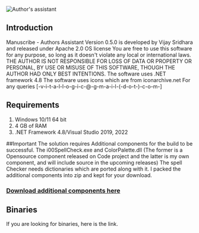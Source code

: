 ![Author's assistant](https://drive.google.com/uc?export=view&id=1upbS_x9400CDksT4uUkI9u27Rt-TZ2rW)
## Introduction
Manuscribe - Authors Assistant Version 0.5.0 is developed by Vijay Sridhara and released under Apache 2.0 OS license
You are free to use this software for any purpose, so long as it doesn't violate any local or international laws. 
THE AUTHOR IS NOT RESPONSIBLE FOR LOSS OF DATA OR PROPERTY OR PERSONAL, BY USE OR MISUSE OF THIS SOFTWARE, THOUGH THE AUTHOR HAD ONLY BEST INTENTIONS. 
The software uses .NET framework 4.8 
The software uses icons which are from iconarchive.net
For any queries [-v-i-t-a-l-l-o-g-i-c-@-g-m-a-i-l-(-d-o-t-)-c-o-m-]

## Requirements
1. Windows 10/11 64 bit
2. 4 GB of RAM
3. .NET Framework 4.8/Visual Studio 2019, 2022

##Important
The solution requires Additional components for the build to be successful. The i00SpellCheck.exe and ColorPalette.dll (The former is a Opensource component released on Code project and the latter is my own component, and will include source in the upcoming releases) The spell Checker needs dictionaries which are ported along with it. I packed the additional components into zip and kept for your download.
### [Download additional components here](https://app.box.com/s/bxeo8it33optd84uj8wuzc7pm3ezo8zh)

## Binaries
If you are looking for binaries, here is the link. 

